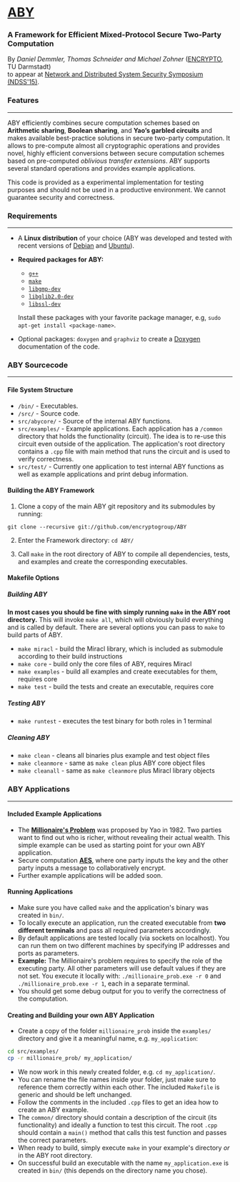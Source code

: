 # [ABY](http://encrypto.de/papers/DSZ15.pdf)

### A Framework for Efficient Mixed-Protocol Secure Two-Party Computation

By *Daniel Demmler, Thomas Schneider and Michael Zohner* ([ENCRYPTO](http://www.encrypto.de), TU Darmstadt)<br> to appear at [Network and Distributed System Security Symposium (NDSS'15)](http://www.internetsociety.org/events/ndss-symposium-2015).

### Features
---
ABY efficiently combines secure computation schemes based on **Arithmetic sharing**, **Boolean sharing**, and **Yao’s garbled circuits** and makes available best-practice solutions in secure two-party computation.
It allows to pre-compute almost all cryptographic operations and provides novel, highly efficient conversions between secure computation schemes based on pre-computed *oblivious transfer extensions*.
ABY supports several standard operations and provides example applications.

This code is provided as a experimental implementation for testing purposes and should not be used in a productive environment. We cannot guarantee security and correctness.

### Requirements
---

* A **Linux distribution** of your choice (ABY was developed and tested with recent versions of [Debian](https://www.debian.org/) and [Ubuntu](http://www.ubuntu.com/)).
* **Required packages for ABY:**
  * [`g++`](https://packages.debian.org/testing/g++)
  * [`make`](https://packages.debian.org/testing/make)
  * [`libgmp-dev`](https://packages.debian.org/testing/libgmp-dev)
  * [`libglib2.0-dev`](https://packages.debian.org/testing/libglib2.0-dev)
  * [`libssl-dev`](https://packages.debian.org/testing/libssl-dev)

  Install these packages with your favorite package manager, e.g, `sudo apt-get install <package-name>`.

* Optional packages: `doxygen` and `graphviz` to create a [Doxygen](http://www.doxygen.org) documentation of the code.

### ABY Sourcecode
---

#### File System Structure

* `/bin/`    - Executables.
* `/src/`    - Source code.
 * `src/abycore/` - Source of the internal ABY functions.
 * `src/examples/` - Example applications. Each application has a `/common` directory that holds the functionality (circuit). The idea is to re-use this circuit even outside of the application. The application's root directory contains a `.cpp` file with  main method that runs the circuit and is used to verify correctness.
 * `src/test/` - Currently one application to test internal ABY functions as well as example applications and print debug information.

#### Building the ABY Framework


1. Clone a copy of the main ABY git repository and its submodules by running:
```
git clone --recursive git://github.com/encryptogroup/ABY
```
2. Enter the Framework directory: `cd ABY/`

3. Call `make` in the root directory of ABY to compile all dependencies, tests, and examples and create the corresponding executables.


#### Makefile Options
##### Building ABY
**In most cases you should be fine with simply running `make` in the ABY root directory.** This will invoke `make all`, which will obviously build everything and is called by default. There are several options you can pass to `make` to build parts of ABY.

* `make miracl` - build the Miracl library, which is included as submodule according to their build instructions
* `make core` - build only the core files of ABY, requires Miracl
* `make examples` - build all examples and create executables for them, requires core
* `make test` - build the tests and create an executable, requires core

##### Testing ABY
* `make runtest` - executes the test binary for both roles in 1 terminal

##### Cleaning ABY
* `make clean` - cleans all binaries plus example and test object files
* `make cleanmore` - same as `make clean` plus ABY core object files
* `make cleanall` - same as `make cleanmore` plus Miracl library objects


### ABY Applications
---

#### Included Example Applications

  * The [**Millionaire's Problem**](http://en.wikipedia.org/wiki/Yao%27s_Millionaires%27_Problem) was proposed by Yao in 1982. Two parties want to find out who is richer, without revealing their actual wealth. This simple example can be used as starting point for your own ABY application.
  * Secure computation [**AES**](https://en.wikipedia.org/wiki/Advanced_Encryption_Standard), where one party inputs the key and the other party inputs a message to collaboratively encrypt.
  * Further example applications will be added soon.

#### Running Applications
  * Make sure you have called `make` and the application's binary was created in `bin/`.
  * To locally execute an application, run the created executable from **two different terminals** and pass all required parameters accordingly.
  * By default applications are tested locally (via sockets on localhost). You can run them on two different machines by specifying IP addresses and ports as parameters.
  * **Example:** The Millionaire's problem requires to specify the role of the executing party. All other parameters will use default values if they are not set. You execute it locally with: `./millionaire_prob.exe -r 0` and `./millionaire_prob.exe -r 1`, each in a separate terminal.
  * You should get some debug output for you to verify the correctness of the computation.

#### Creating and Building your own ABY Application
  * Create a copy of the folder `millionaire_prob` inside the `examples/` directory and give it a meaningful name, e.g. `my_application`:
```bash
cd src/examples/
cp -r millionaire_prob/ my_application/
```
  * We now work in this newly created folder, e.g. `cd my_application/`.
  * You can rename the file names inside your folder, just make sure to reference them correctly within each other. The included `Makefile` is generic and should be left unchanged.
  * Follow the comments in the included `.cpp` files to get an idea how to create an ABY example.
  * The `common/` directory should contain a description of the circuit (its functionality) and ideally a function to test this circuit. The root `.cpp` should contain a `main()` method that calls this test function and passes the correct parameters.
  * When ready to build, simply execute `make` in your example's directory *or* in the ABY root directory.
  * On successful build an executable with the name `my_application.exe` is created in `bin/` (this depends on the directory name you chose).
